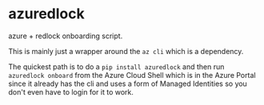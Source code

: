 # azuredlock

azure + redlock onboarding script.

This is mainly just a wrapper around the `az cli` which is a dependency.

The quickest path is to do a `pip install azuredlock` and then
run `azuredlock onboard` from the Azure Cloud Shell which is in the 
Azure Portal since it already has the cli and uses a form of 
Managed Identities so you don't even have to login for it to work.
